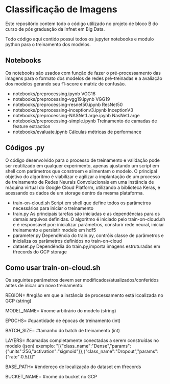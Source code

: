# Classificação de Imagens

Este repositório contem todo o código utilizado no projeto de bloco B do curso de pós graduação da Infnet em Big Data.

Todo código aqui contido possui todos os jupyter notebooks e modulo python para o treinamento dos modelos.

## Notebooks

Os notebooks são usados com função de fazer o pré-processamento das imagens para o formato dos modelos de redes pré-treinadas e a avaliação dos modelos gerando seu f1-score e matriz de confusão.

* notebooks/preprocessing.ipynb VGG16
* notebooks/preprocessing-vgg19.ipynb VGG19
* notebooks/preprocessing-resnet50.ipynb ResNet50
* notebooks/preprocessing-inceptionv3.ipynb InceptionV3
* notebooks/preprocessing-NASNetLarge.ipynb NasNetLarge
* notebooks/preprocessing-simple.ipynb Treinamento de camadas de feature extraction
* notebooks/evaluate.ipynb Cálculas métricas de performance

## Códigos .py

O código desenvolvido para o processo de treinamento e validação pode ser reutilizado em qualquer experimento, apenas ajustando um script em shell com parâmetros que constroem e alimentam o modelo. O principal objetivo do algoritmo é viabilizar e agilizar a implantação de um processo de treinamento de Redes Neurais Convolucionais em uma instância de máquina virtual do Google Cloud Platform, utilizando a biblioteca Keras, e acessando os dados de um storage dentro da mesma plataforma.

* train-on-cloud.sh Script em shell que define todos os parâmetros necessários para iniciar o treinamento
* train.py As principais tarefas são iniciadas e as dependências para os demais arquivos definidas. O algoritmo é iniciado pelo train-on-cloud.sh e é responsável por: inicializar parâmetros, consturir rede neural, iniciar treinamento e persistir modelo em hdf5
* parameter.py Dependência do train.py, contróis classe de parâmetros e inicializa os parâmetros definidos no train-on-cloud
* dataset.py Dependêndia do train.py,importa imagens estruturadas em tfrecords do GCP storage

## Como usar train-on-cloud.sh

Os seguintes parâmetros devem ser modificados/atualizados/conferidos antes de inicar um novo treinamento:

REGION= #região em que a instância de processamento está lcoalizada no GCP (string)

MODEL_NAME= #nome arbitrário do modelo (string)

EPOCHS= #quantidade de épocas de treinamento (int)

BATCH_SIZE= #tamanho do batch de treinamento (int)

LAYERS= #camadas completamente conectadas a serem construídas no modelo (json)
  exemplo: "[{\"class_name\":\"Dense\",\"params\":{\"units\":256,\"activation\":\"sigmoid\"}},{\"class_name\":\"Dropout\",\"params\":{\"rate\":0.5}}]"

BASE_PATH= #endereço de localização do dataset em tfrecords

BUCKET_NAME= #nome do bucket no GCP
